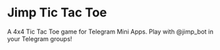 # Jimp Tic Tac Toe

A 4x4 Tic Tac Toe game for Telegram Mini Apps.
Play with @jimp_bot in your Telegram groups!
